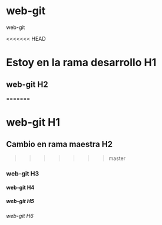 # web-git
web-git

<<<<<<< HEAD
# Estoy en la rama desarrollo H1
## web-git H2
=======
# web-git H1
## Cambio en rama maestra H2
>>>>>>> master
### web-git H3
#### web-git H4
##### web-git H5
###### web-git H6
